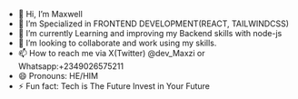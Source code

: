 - 👋 Hi, I’m Maxwell
- 👀 I’m Specialized in FRONTEND DEVELOPMENT(REACT, TAILWINDCSS)
- 🌱 I’m currently Learning and improving my Backend skills with node-js
- 💞️ I’m looking to collaborate and work using my skills.
- 📫 How to reach me via X(Twitter) @dev_Maxzi or Whatsapp:+2349026575211
- 😄 Pronouns: HE/HIM
- ⚡ Fun fact: Tech is The Future Invest in Your Future

<!---
Maxzi3/Maxzi3 is a ✨ special ✨ repository because its `README.md` (this file) appears on your GitHub profile.
You can click the Preview link to take a look at your changes.
--->
